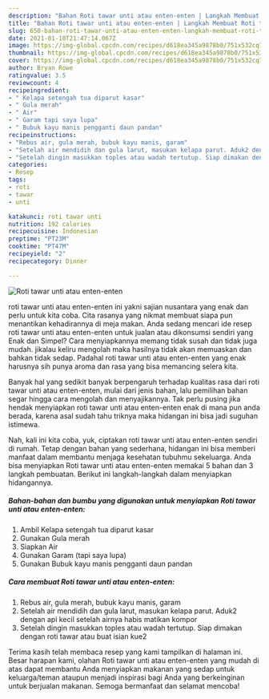 ```yaml
---
description: "Bahan Roti tawar unti atau enten-enten | Langkah Membuat Roti tawar unti atau enten-enten Yang Lezat"
title: "Bahan Roti tawar unti atau enten-enten | Langkah Membuat Roti tawar unti atau enten-enten Yang Lezat"
slug: 650-bahan-roti-tawar-unti-atau-enten-enten-langkah-membuat-roti-tawar-unti-atau-enten-enten-yang-lezat
date: 2021-01-10T21:47:14.067Z
image: https://img-global.cpcdn.com/recipes/d618ea345a9878b0/751x532cq70/roti-tawar-unti-atau-enten-enten-foto-resep-utama.jpg
thumbnail: https://img-global.cpcdn.com/recipes/d618ea345a9878b0/751x532cq70/roti-tawar-unti-atau-enten-enten-foto-resep-utama.jpg
cover: https://img-global.cpcdn.com/recipes/d618ea345a9878b0/751x532cq70/roti-tawar-unti-atau-enten-enten-foto-resep-utama.jpg
author: Bryan Rowe
ratingvalue: 3.5
reviewcount: 4
recipeingredient:
- " Kelapa setengah tua diparut kasar"
- " Gula merah"
- " Air"
- " Garam tapi saya lupa"
- " Bubuk kayu manis pengganti daun pandan"
recipeinstructions:
- "Rebus air, gula merah, bubuk kayu manis, garam"
- "Setelah air mendidih dan gula larut, masukan kelapa parut. Aduk2 dengan api kecil setelah airnya habis matikan kompor"
- "Setelah dingin masukkan toples atau wadah tertutup. Siap dimakan dengan roti tawar atau buat isian kue2"
categories:
- Resep
tags:
- roti
- tawar
- unti

katakunci: roti tawar unti 
nutrition: 192 calories
recipecuisine: Indonesian
preptime: "PT23M"
cooktime: "PT47M"
recipeyield: "2"
recipecategory: Dinner

---
```



![Roti tawar unti atau enten-enten](https://img-global.cpcdn.com/recipes/d618ea345a9878b0/751x532cq70/roti-tawar-unti-atau-enten-enten-foto-resep-utama.jpg)


roti tawar unti atau enten-enten ini yakni sajian nusantara yang enak dan perlu untuk kita coba. Cita rasanya yang nikmat membuat siapa pun menantikan kehadirannya di meja makan.
Anda sedang mencari ide resep roti tawar unti atau enten-enten untuk jualan atau dikonsumsi sendiri yang Enak dan Simpel? Cara menyiapkannya memang tidak susah dan tidak juga mudah. jikalau keliru mengolah maka hasilnya tidak akan memuaskan dan bahkan tidak sedap. Padahal roti tawar unti atau enten-enten yang enak harusnya sih punya aroma dan rasa yang bisa memancing selera kita.



Banyak hal yang sedikit banyak berpengaruh terhadap kualitas rasa dari roti tawar unti atau enten-enten, mulai dari jenis bahan, lalu pemilihan bahan segar hingga cara mengolah dan menyajikannya. Tak perlu pusing jika hendak menyiapkan roti tawar unti atau enten-enten enak di mana pun anda berada, karena asal sudah tahu triknya maka hidangan ini bisa jadi suguhan istimewa.


Nah, kali ini kita coba, yuk, ciptakan roti tawar unti atau enten-enten sendiri di rumah. Tetap dengan bahan yang sederhana, hidangan ini bisa memberi manfaat dalam membantu menjaga kesehatan tubuhmu sekeluarga. Anda bisa menyiapkan Roti tawar unti atau enten-enten memakai 5 bahan dan 3 langkah pembuatan. Berikut ini langkah-langkah dalam menyiapkan hidangannya.

<!--inarticleads1-->

##### Bahan-bahan dan bumbu yang digunakan untuk menyiapkan Roti tawar unti atau enten-enten:

1. Ambil  Kelapa setengah tua diparut kasar
1. Gunakan  Gula merah
1. Siapkan  Air
1. Gunakan  Garam (tapi saya lupa)
1. Gunakan  Bubuk kayu manis pengganti daun pandan




<!--inarticleads2-->

##### Cara membuat Roti tawar unti atau enten-enten:

1. Rebus air, gula merah, bubuk kayu manis, garam
1. Setelah air mendidih dan gula larut, masukan kelapa parut. Aduk2 dengan api kecil setelah airnya habis matikan kompor
1. Setelah dingin masukkan toples atau wadah tertutup. Siap dimakan dengan roti tawar atau buat isian kue2




Terima kasih telah membaca resep yang kami tampilkan di halaman ini. Besar harapan kami, olahan Roti tawar unti atau enten-enten yang mudah di atas dapat membantu Anda menyiapkan makanan yang sedap untuk keluarga/teman ataupun menjadi inspirasi bagi Anda yang berkeinginan untuk berjualan makanan. Semoga bermanfaat dan selamat mencoba!
